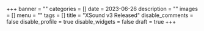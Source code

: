 +++
banner = ""
categories = []
date = 2023-06-26
description = ""
images = []
menu = ""
tags = []
title = "XSound v3 Released"
disable_comments = false
disable_profile = true
disable_widgets = false
draft = true
+++

